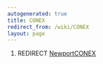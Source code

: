 ```yaml
---
autogenerated: true
title: CONEX
redirect_from: /wiki/CONEX
layout: page
---
```


1.  REDIRECT [NewportCONEX](NewportCONEX "wikilink")
